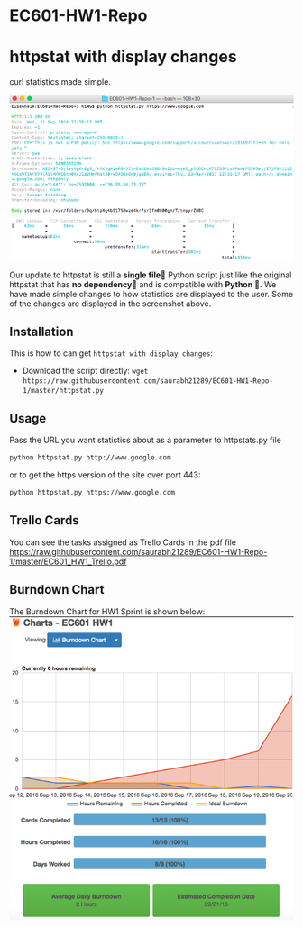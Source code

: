 # EC601-HW1-Repo

# httpstat with display changes

curl statistics made simple.

![screenshot](screenshot_new.png)


Our update to httpstat is still a **single file🌟** Python script just like the original httpstat that has **no dependency👏** and is compatible with **Python :clap:**. We have made simple changes to how statistics are displayed to the user. Some of the changes are displayed in the screenshot above.


## Installation

This is how to can get `httpstat with display changes`:

- Download the script directly: `wget https://raw.githubusercontent.com/saurabh21289/EC601-HW1-Repo-1/master/httpstat.py`


## Usage

Pass the URL you want statistics about as a parameter to httpstats.py file

```bash
python httpstat.py http://www.google.com
```
or to get the https version of the site over port 443:

```bash
python httpstat.py https://www.google.com
```

## Trello Cards

You can see the tasks assigned as Trello Cards in the pdf file https://raw.githubusercontent.com/saurabh21289/EC601-HW1-Repo-1/master/EC601_HW1_Trello.pdf

## Burndown Chart

The Burndown Chart for HW1 Sprint is shown below:
![screenshot2](burndown.png)
